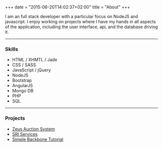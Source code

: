 +++
date = "2015-06-20T14:02:37+02:00"
title = "About"
+++

I am an full stack developer with a particular focus on NodeJS and javascript. I enjoy working on projects where I have my hands in all aspects of the application, including the user interface, api, and the database driving it.

***

### Skills

+ HTML / XHMTL / Jade
+ CSS / SASS
+ JavaScript / jQuery
+ NodeJS
+ Bootstrap
+ AngularJS
+ Mongo DB
+ PHP
+ SQL

***

### Projects

+ <a href="https://www.zeusauction.com" target="_blank" title="Zeus Auction System">Zeus Auction System</a>
+ <a href="http://www.sriservices.com" target="_blank" title="SRI Services">SRI Services</a>
+ <a href="https://www.mhiatt.github.io/backbone-tutorial-blogs" target="_blank" title="Simple Backbone Tutorial">Simple Backbone Tutorial</a>
